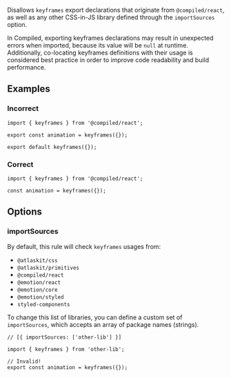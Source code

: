 Disallows `keyframes` export declarations that originate from `@compiled/react`, as well as any other CSS-in-JS library defined through the `importSources` option.

In Compiled, exporting keyframes declarations may result in unexpected errors when imported, because its value will be `null` at runtime. Additionally, co-locating keyframes definitions with their usage is considered best practice in order to improve code readability and build performance.

## Examples

### Incorrect

```tsx
import { keyframes } from '@compiled/react';

export const animation = keyframes({});

export default keyframes({});
```

### Correct

```tsx
import { keyframes } from '@compiled/react';

const animation = keyframes({});
```

## Options

### importSources

By default, this rule will check `keyframes` usages from:

- `@atlaskit/css`
- `@atlaskit/primitives`
- `@compiled/react`
- `@emotion/react`
- `@emotion/core`
- `@emotion/styled`
- `styled-components`

To change this list of libraries, you can define a custom set of `importSources`, which accepts an array of package names (strings).

```tsx
// [{ importSources: ['other-lib'] }]

import { keyframes } from 'other-lib';

// Invalid!
export const animation = keyframes({});
```
